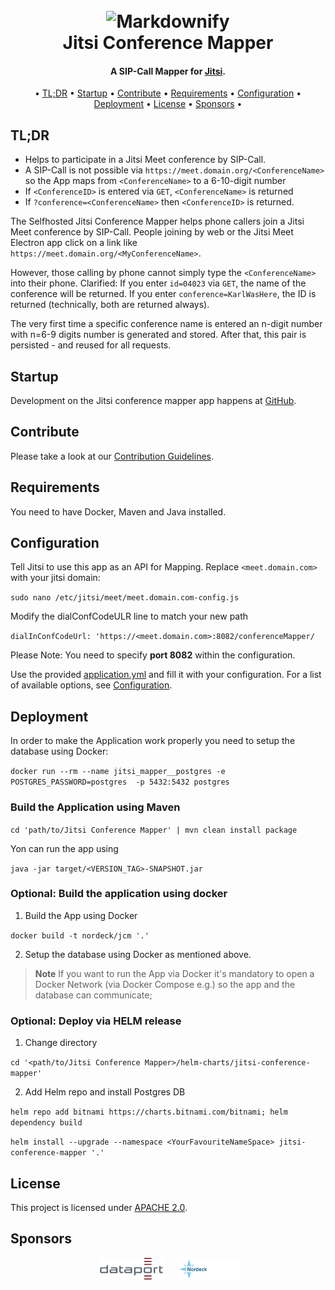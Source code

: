 <h1 align="center">
  <br>
  <div href="https://nordeck.net/" style="text-align: center;"><img src="https://nordeck.net/wp-content/uploads/2020/05/NIC_logo_Nordeck-300x101.png" alt="Markdownify" width="200"></div>
  Jitsi Conference Mapper
  <br>
</h1>
<h4 align="center">A SIP-Call Mapper for <a href="https://jitsi.org/" target="_blank">Jitsi</a>.</h4>

<div align="center">

• [TL;DR](#TL;DR)
• [Startup](#Startup) 
• [Contribute](#Contribute) 
• [Requirements](#Requirements) 
• [Configuration](#Configuration) 
• [Deployment](#Deployment) 
• [License](#License) 
• [Sponsors](#Sponsors) •

</div>

## TL;DR

- Helps to participate in a Jitsi Meet conference by SIP-Call.
- A SIP-Call is not possible via `https://meet.domain.org/<ConferenceName>` so the App maps from `<ConferenceName>` to a 6-10-digit number
- If `<ConferenceID>` is entered via `GET`, `<ConferenceName>` is returned
- If `?conference=<ConferenceName>` then `<ConferenceID>` is returned. 

The Selfhosted Jitsi Conference Mapper helps phone callers join a Jitsi Meet conference by SIP-Call.
People joining by web or the Jitsi Meet Electron app click on a link like `https://meet.domain.org/<MyConferenceName>`.

However, those calling by phone cannot simply type the `<ConferenceName>` into their phone. Clarified: If you enter `id=04023` via `GET`, the name of the conference will be returned. If you enter `conference=KarlWasHere`, the ID is returned (technically, both are returned always).

The very first time a specific conference name is entered an n-digit number with n=6-9 digits number is generated and stored. After that, this pair is persisted - and reused for all requests.

## Startup

Development on the Jitsi conference mapper app happens at [GitHub](https://github.com/nordeck/Jitsi-Conference-Mapper).

## Contribute

Please take a look at our [Contribution Guidelines](https://github.com/nordeck/.github/blob/main/docs/CONTRIBUTING.md).

## Requirements

You need to have Docker, Maven and Java installed. 

## Configuration

Tell Jitsi to use this app as an API for Mapping. Replace `<meet.domain.com> ` with your jitsi domain:

`sudo nano /etc/jitsi/meet/meet.domain.com-config.js`

Modify the dialConfCodeULR line to match your new path

`dialInConfCodeUrl: 'https://<meet.domain.com>:8082/conferenceMapper/`

Please Note: You need to specify <b>port 8082</b> within the configuration.

Use the provided [application.yml](./src/main/resources/application.yaml) and fill it with your configuration.
For a list of available options, see [Configuration](./.docs/configuration.md).

## Deployment

In order to make the Application work properly you need to setup the database using Docker:

`docker run --rm --name jitsi_mapper__postgres -e POSTGRES_PASSWORD=postgres  -p 5432:5432 postgres`

### Build the Application using Maven

`cd 'path/to/Jitsi Conference Mapper' | mvn clean install package`

Yon can run the app using

`java -jar target/<VERSION_TAG>-SNAPSHOT.jar`

### Optional: Build the application using docker 

1. Build the App using Docker

`docker build -t nordeck/jcm '.'`

2. Setup the database using Docker as mentioned above.

> **Note** If you want to run the App via Docker it's mandatory to open a Docker Network (via Docker Compose e.g.) 
so the app and the database can communicate;

### Optional: Deploy via HELM release

1. Change directory

`cd '<path/to/Jitsi Conference Mapper>/helm-charts/jitsi-conference-mapper'`

2. Add Helm repo and install Postgres DB

`helm repo add bitnami https://charts.bitnami.com/bitnami; helm dependency build`

`helm install --upgrade --namespace <YourFavouriteNameSpace> jitsi-conference-mapper '.'`

## License

This project is licensed under [APACHE 2.0](./LICENSE).

## Sponsors

<p align="center">
   &nbsp;
   <a href="https://www.dataport.de/"><img src="./.docs/logos/dataportlogo.png" alt="Dataport" width="20%"></a>
   &nbsp;&nbsp;&nbsp;&nbsp;
   <a href="https://www.nordeck.net/"><img src="./.docs/logos/nordecklogo.png" alt="Nordeck" width="20%"></a>
</p>